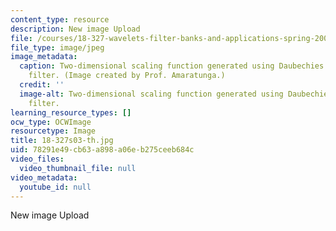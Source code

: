 ```yaml
---
content_type: resource
description: New image Upload
file: /courses/18-327-wavelets-filter-banks-and-applications-spring-2003/78291e49cb63a898a06eb275ceeb684c_18-327s03-th.jpg
file_type: image/jpeg
image_metadata:
  caption: Two-dimensional scaling function generated using Daubechies' 4-tap wavelet
    filter. (Image created by Prof. Amaratunga.)
  credit: ''
  image-alt: Two-dimensional scaling function generated using Daubechies' 4-tap wavelet
    filter.
learning_resource_types: []
ocw_type: OCWImage
resourcetype: Image
title: 18-327s03-th.jpg
uid: 78291e49-cb63-a898-a06e-b275ceeb684c
video_files:
  video_thumbnail_file: null
video_metadata:
  youtube_id: null
---
```

New image Upload

